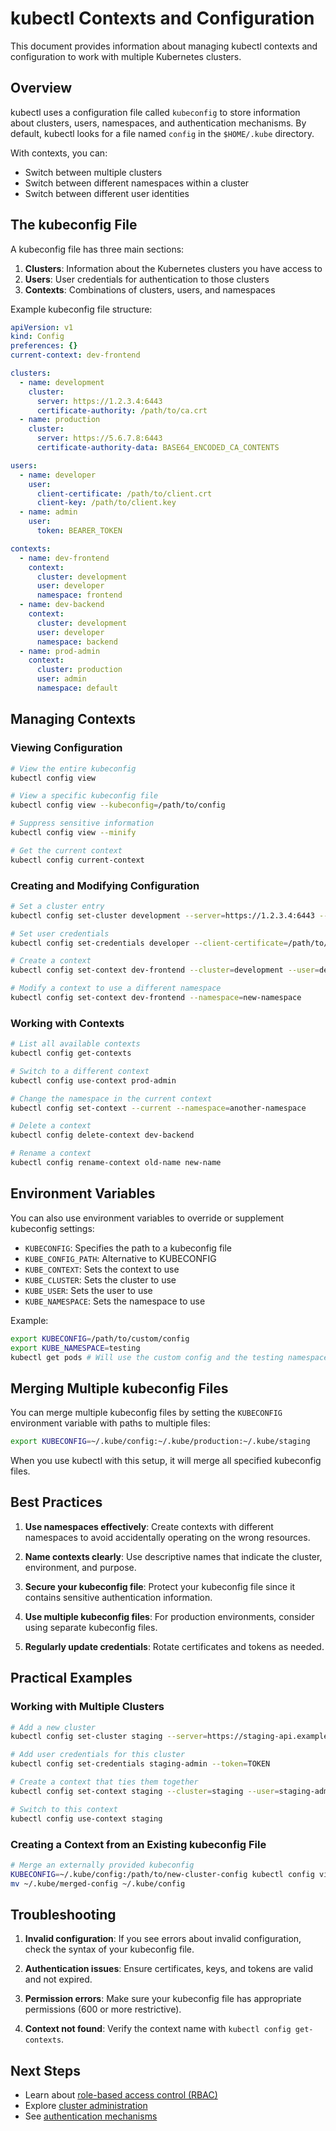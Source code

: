 # kubectl Contexts and Configuration

This document provides information about managing kubectl contexts and configuration to work with multiple Kubernetes clusters.

## Overview

kubectl uses a configuration file called `kubeconfig` to store information about clusters, users, namespaces, and authentication mechanisms. By default, kubectl looks for a file named `config` in the `$HOME/.kube` directory.

With contexts, you can:

- Switch between multiple clusters
- Switch between different namespaces within a cluster
- Switch between different user identities

## The kubeconfig File

A kubeconfig file has three main sections:

1. **Clusters**: Information about the Kubernetes clusters you have access to
2. **Users**: User credentials for authentication to those clusters
3. **Contexts**: Combinations of clusters, users, and namespaces

Example kubeconfig file structure:

```yaml
apiVersion: v1
kind: Config
preferences: {}
current-context: dev-frontend

clusters:
  - name: development
    cluster:
      server: https://1.2.3.4:6443
      certificate-authority: /path/to/ca.crt
  - name: production
    cluster:
      server: https://5.6.7.8:6443
      certificate-authority-data: BASE64_ENCODED_CA_CONTENTS

users:
  - name: developer
    user:
      client-certificate: /path/to/client.crt
      client-key: /path/to/client.key
  - name: admin
    user:
      token: BEARER_TOKEN

contexts:
  - name: dev-frontend
    context:
      cluster: development
      user: developer
      namespace: frontend
  - name: dev-backend
    context:
      cluster: development
      user: developer
      namespace: backend
  - name: prod-admin
    context:
      cluster: production
      user: admin
      namespace: default
```

## Managing Contexts

### Viewing Configuration

```bash
# View the entire kubeconfig
kubectl config view

# View a specific kubeconfig file
kubectl config view --kubeconfig=/path/to/config

# Suppress sensitive information
kubectl config view --minify

# Get the current context
kubectl config current-context
```

### Creating and Modifying Configuration

```bash
# Set a cluster entry
kubectl config set-cluster development --server=https://1.2.3.4:6443 --certificate-authority=/path/to/ca.crt

# Set user credentials
kubectl config set-credentials developer --client-certificate=/path/to/client.crt --client-key=/path/to/client.key

# Create a context
kubectl config set-context dev-frontend --cluster=development --user=developer --namespace=frontend

# Modify a context to use a different namespace
kubectl config set-context dev-frontend --namespace=new-namespace
```

### Working with Contexts

```bash
# List all available contexts
kubectl config get-contexts

# Switch to a different context
kubectl config use-context prod-admin

# Change the namespace in the current context
kubectl config set-context --current --namespace=another-namespace

# Delete a context
kubectl config delete-context dev-backend

# Rename a context
kubectl config rename-context old-name new-name
```

## Environment Variables

You can also use environment variables to override or supplement kubeconfig settings:

- `KUBECONFIG`: Specifies the path to a kubeconfig file
- `KUBE_CONFIG_PATH`: Alternative to KUBECONFIG
- `KUBE_CONTEXT`: Sets the context to use
- `KUBE_CLUSTER`: Sets the cluster to use
- `KUBE_USER`: Sets the user to use
- `KUBE_NAMESPACE`: Sets the namespace to use

Example:

```bash
export KUBECONFIG=/path/to/custom/config
export KUBE_NAMESPACE=testing
kubectl get pods # Will use the custom config and the testing namespace
```

## Merging Multiple kubeconfig Files

You can merge multiple kubeconfig files by setting the `KUBECONFIG` environment variable with paths to multiple files:

```bash
export KUBECONFIG=~/.kube/config:~/.kube/production:~/.kube/staging
```

When you use kubectl with this setup, it will merge all specified kubeconfig files.

## Best Practices

1. **Use namespaces effectively**: Create contexts with different namespaces to avoid accidentally operating on the wrong resources.

2. **Name contexts clearly**: Use descriptive names that indicate the cluster, environment, and purpose.

3. **Secure your kubeconfig file**: Protect your kubeconfig file since it contains sensitive authentication information.

4. **Use multiple kubeconfig files**: For production environments, consider using separate kubeconfig files.

5. **Regularly update credentials**: Rotate certificates and tokens as needed.

## Practical Examples

### Working with Multiple Clusters

```bash
# Add a new cluster
kubectl config set-cluster staging --server=https://staging-api.example.com

# Add user credentials for this cluster
kubectl config set-credentials staging-admin --token=TOKEN

# Create a context that ties them together
kubectl config set-context staging --cluster=staging --user=staging-admin --namespace=default

# Switch to this context
kubectl config use-context staging
```

### Creating a Context from an Existing kubeconfig File

```bash
# Merge an externally provided kubeconfig
KUBECONFIG=~/.kube/config:/path/to/new-cluster-config kubectl config view --flatten > ~/.kube/merged-config
mv ~/.kube/merged-config ~/.kube/config
```

## Troubleshooting

1. **Invalid configuration**: If you see errors about invalid configuration, check the syntax of your kubeconfig file.

2. **Authentication issues**: Ensure certificates, keys, and tokens are valid and not expired.

3. **Permission errors**: Make sure your kubeconfig file has appropriate permissions (600 or more restrictive).

4. **Context not found**: Verify the context name with `kubectl config get-contexts`.

## Next Steps

- Learn about [role-based access control (RBAC)](rbac.md)
- Explore [cluster administration](cluster-admin.md)
- See [authentication mechanisms](authentication.md)
